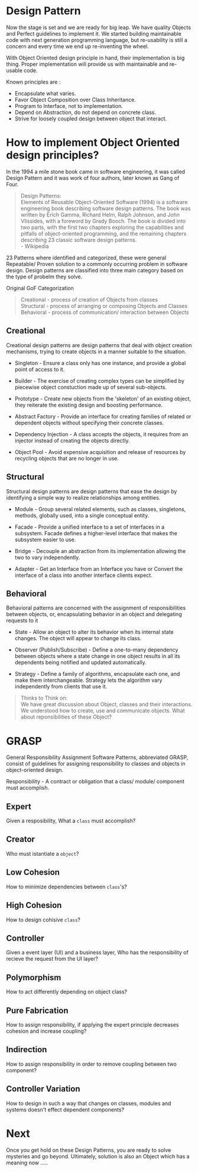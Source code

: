 # Design Pattern

Now the stage is set and we are ready for big leap. We have quality Objects and Perfect guidelines to implement it. We started building maintainable code with next generation programming language, but re-usability is still a concern and every time we end up re-inventing the wheel.

With Object Oriented design principle in hand, their implementation is big thing. Proper implementation will provide us with maintainable and re-usable code.

Known principles are :

* Encapsulate what varies.
* Favor Object Composition over Class Inheritance.
* Program to Interface, not to implementation.
* Depend on Abstraction, do not depend on concrete class.
* Strive for loosely coupled design between object that interact.

# How to implement Object Oriented design principles?

In the 1994 a mile stone book came in software engineering, it was called Design Pattern and it was work of four authors, later known as Gang of Four.

> Design Patterns: </br>
> Elements of Reusable Object-Oriented Software (1994) is a software engineering book describing software design patterns. The book was written by Erich Gamma, Richard Helm, Ralph Johnson, and John Vlissides, with a foreword by Grady Booch. The book is divided into two parts, with the first two chapters exploring the capabilities and pitfalls of object-oriented programming, and the remaining chapters describing 23 classic software design patterns. </br>
>                                                           - Wikipedia

23 Patterns where identified and categorized, these were general Repeatable/ Proven solution to a commonly occurring problem in software design. Design patterns are classified into three main category based on the type of probelm they solve.

Original GoF Categorization

>  Creational - process of creation of Objects from classes </br>
>  Structural - process of arranging or composing Objects and Classes </br>
>  Behavioral - process of communication/ interaction between Objects </br>

## Creational
Creational design patterns are design patterns that deal with object creation mechanisms, trying to create objects in a manner suitable to the situation.

* Singleton - Ensure a class only has one instance, and provide a global point of access to it.

* Builder - The exercise of creating complex types can be simplified by piecewise object constuction made up of several sub-objects.

* Prototype - Create new objects from the 'skeleton' of an existing object, they reiterate the existing design and boosting performance.

* Abstract Factory - Provide an interface for creating families of related or dependent objects without specifying their concrete classes.

* Dependency Injection - A class accepts the objects, it requires from an injector instead of creating the objects directly.

* Object Pool - Avoid expensive acquisition and release of resources by recycling objects that are no longer in use. 

## Structural
Structural design patterns are design patterns that ease the design by identifying a simple way to realize relationships among entities.

* Module - Group several related elements, such as classes, singletons, methods, globally used, into a single conceptual entity.

* Facade - Provide a unified interface to a set of interfaces in a subsystem. Facade defines a higher-level interface that makes the subsystem easier to use.

* Bridge - Decouple an abstraction from its implementation allowing the two to vary independently.

* Adapter - Get an Interface from an Interface you have or Convert the interface of a class into another interface clients expect. 

## Behavioral
Behavioral patterns are concerned with the assignment of responsibilities between objects, or, encapsulating behavior in an object and delegating requests to it

* State - Allow an object to alter its behavior when its internal state changes. The object will appear to change its class.

* Observer (Publish/Subscribe) - Define a one-to-many dependency between objects where a state change in one object results in all its dependents being notified and updated automatically.

* Strategy - Define a family of algorithms, encapsulate each one, and make them interchangeable. Strategy lets the algorithm vary independently from clients that use it.

> Thinks to Think on: </br>
> We have great discussion about Object, classes and their interactions. We understood how to create, use and communicate objects. 
> What about reponsibilities of these Object?

# GRASP
General Responsibility Assignment Software Patterns, abbreviated GRASP, consist of guidelines for assigning responsibility to classes and objects in object-oriented design. 

Responsibility - A contract or obligation that a class/ module/ component must accomplish.

## Expert 
Given a resposibility, What a `class` must accomplish?
## Creator
Who must istantiate a `object`?
## Low Cohesion
How to minimize dependencies between `class`'s?
## High Cohesion
How to design cohisive `class`?
## Controller
Given a event layer (UI) and a business layer, Who has the responsibility of recieve the request from the UI layer?
## Polymorphism
How to act differently depending on object class?
## Pure Fabrication
How to assign responsibility, if applying the expert principle decreases cohesion and increase coupling?
## Indirection
How to assign responsibility in order to remove coupling between two component?
## Controller Variation
How to design in such a way that changes on classes, modules and systems doesn't effect dependent components?

# Next
Once you get hold on these Design Patterns, you are ready to solve mysteries and go beyond. Ultimately, solution is also an Object which has a meaning now .....
